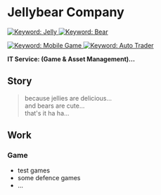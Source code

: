 
# Jellybear Company

[![Keyword: Jelly](
  https://shields.io/badge/keyword-jelly-e0aa55)
    ](https://www.google.com)
[![Keyword: Bear](
  https://shields.io/badge/keyword-bear-7777cc)
    ](https://www.google.com)

[![Keyword: Mobile Game](
  https://shields.io/badge/keyword-mobile--game-e0e0e0)
    ](https://www.google.com)
[![Keyword: Auto Trader](
  https://shields.io/badge/keyword-auto--trader-e0e0e0)
    ](https://www.google.com)

**IT Service: (Game & Asset Management)...**

## Story

> because jellies are delicious...  
> and bears are cute...  
> that's it ha ha...

## Work

### Game

- test games
- some defence games
- ...

<!--
**JellybearCompany/JellybearCompany** is a ✨ _special_ ✨ repository because its `README.md` (this file) appears on your GitHub profile.

Here are some ideas to get you started:

- Hi there 👋

- 🔭 I’m currently working on ...
- 🌱 I’m currently learning ...
- 👯 I’m looking to collaborate on ...
- 🤔 I’m looking for help with ...
- 💬 Ask me about ...
- 📫 How to reach me: ...
- 😄 Pronouns: ...
- ⚡ Fun fact: ...
-->

